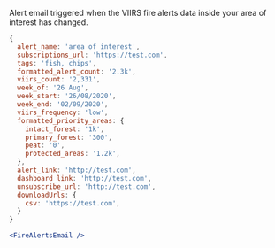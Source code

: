 Alert email triggered when the VIIRS fire alerts data inside your area of interest has changed.

```js static
{
  alert_name: 'area of interest',
  subscriptions_url: 'https://test.com',
  tags: 'fish, chips',
  formatted_alert_count: '2.3k',
  viirs_count: '2,331',
  week_of: '26 Aug',
  week_start: '26/08/2020',
  week_end: '02/09/2020',
  viirs_frequency: 'low',
  formatted_priority_areas: {
    intact_forest: '1k',
    primary_forest: '300',
    peat: '0',
    protected_areas: '1.2k',
  },
  alert_link: 'http://test.com',
  dashboard_link: 'http://test.com',
  unsubscribe_url: 'http://test.com',
  downloadUrls: {
    csv: 'https://test.com',
  }
}
```

```jsx
<FireAlertsEmail />
```
